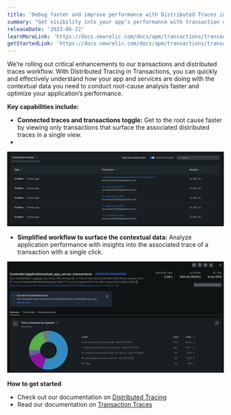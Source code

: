 ```yaml
---
title: 'Debug faster and improve performance with Distributed Traces in Transactions' 
summary: "Get visibility into your app’s performance with transaction data and its associated distributed traces"
releaseDate: '2023-06-22' 
learnMoreLink: 'https://docs.newrelic.com/docs/apm/transactions/transaction-traces/introduction-transaction-traces' 
getStartedLink: 'https://docs.newrelic.com/docs/apm/transactions/transaction-traces/transaction-traces-trace-details-page/#distributed-traces'
---
```


We’re rolling out critical enhancements to our transactions and distributed traces workflow. With Distributed Tracing in Transactions, you can quickly and effectively understand how your app and services are doing with the contextual data you need to conduct root-cause analysis faster and optimize your application’s performance.

**Key capabilities include:**

* **Connected traces and transactions toggle:** Get to the root cause faster by viewing only transactions that surface the associated distributed traces in a single view.
* 
!["Toggle transactions"](./images/transactions_toggle.png)

* **Simplified workflow to surface the contextual data:** Analyze application performance with insights into the associated trace of a transaction with a single click.
  
!["View DT"](./images/view_distributed_traces.png)

**How to get started**

* Check out our documentation on [Distributed Tracing](/docs/apm/transactions/transaction-traces/transaction-traces-trace-details-page/#distributed-traces)
* Read our documentation on [Transaction Traces](/docs/apm/transactions/transaction-traces/introduction-transaction-traces)



